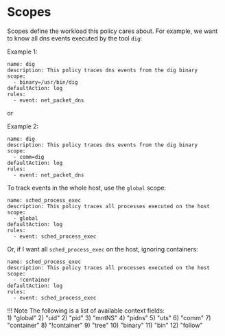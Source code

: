 # Scopes

Scopes define the workload this policy cares about. For example,
we want to know all dns events executed by the tool `dig`:

Example 1:

```
name: dig
description: This policy traces dns events from the dig binary
scope:
  - binary=/usr/bin/dig
defaultAction: log
rules:
  - event: net_packet_dns
```

or 

Example 2: 

```
name: dig
description: This policy traces dns events from the dig binary
scope:
  - comm=dig
defaultAction: log
rules:
  - event: net_packet_dns
```

To track events in the whole host, use the `global` scope:

```
name: sched_process_exec
description: This policy traces all processes executed on the host
scope:
  - global
defaultAction: log
rules:
  - event: sched_process_exec
```

Or, if I want all `sched_process_exec` on the host, ignoring containers:

```
name: sched_process_exec
description: This policy traces all processes executed on the host
scope:
  - !container
defaultAction: log
rules:
  - event: sched_process_exec
```


   !!! Note
        The following is a list of available context fields:  
        1) "global"
        2) "uid"
		2) "pid"
		3) "mntNS"
		4) "pidns"
		5) "uts"
		6) "comm"
		7) "container"
		8) "!container"
		9) "tree"
		10) "binary"
		11) "bin"
		12) "follow"

